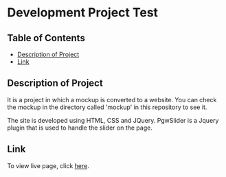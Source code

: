 # Development Project Test

## Table of Contents

* [Description of Project](#description)
* [Link](#link)

## Description of Project

It is a project in which a mockup is converted to a website. You can check the mockup in the directory called 'mockup' in this repository to see it.

The site is developed using HTML, CSS and JQuery.
PgwSlider is a Jquery plugin that is used to handle the slider on the page.

## Link

To view live page, click [here](https://omolayole.github.io/fbn-mortgage-test/).